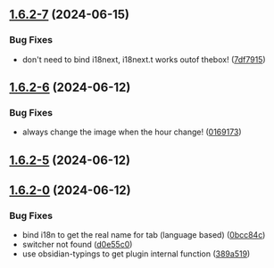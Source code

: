 ## [1.6.2-7](https://github.com/Lisandra-dev/obsidian-beautitab/compare/1.6.2-6...1.6.2-7) (2024-06-15)
### Bug Fixes

* don't need to bind i18next, i18next.t works outof thebox! ([7df7915](https://github.com/Lisandra-dev/obsidian-beautitab/commit/7df79154f33a4b3f3835f69cd037fb623a72266c))

## [1.6.2-6](https://github.com/Lisandra-dev/obsidian-beautitab/compare/1.6.2-5...1.6.2-6) (2024-06-12)
### Bug Fixes

* always change the image when the hour change! ([0169173](https://github.com/Lisandra-dev/obsidian-beautitab/commit/01691732877a85f72e9b458dc09bfe94c641933d))

## [1.6.2-5](https://github.com/Lisandra-dev/obsidian-beautitab/compare/1.6.2-0...1.6.2-5) (2024-06-12)

## [1.6.2-0](https://github.com/Lisandra-dev/obsidian-beautitab/compare/1.6.2-3...1.6.2-0) (2024-06-12)
### Bug Fixes

* bind i18n to get the real name for tab (language based) ([0bcc84c](https://github.com/Lisandra-dev/obsidian-beautitab/commit/0bcc84cef77ab6d02475584eb7304aeacdd8e4bf))
* switcher not found ([d0e55c0](https://github.com/Lisandra-dev/obsidian-beautitab/commit/d0e55c0575c73112a7e4c67fa6c1d4001152de68))
* use obsidian-typings to get plugin internal function ([389a519](https://github.com/Lisandra-dev/obsidian-beautitab/commit/389a5199091587bf0bd1f18344ef432153d05992))